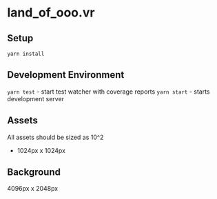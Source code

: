 # land_of_ooo.vr
## Setup
`yarn install`

## Development Environment
`yarn test` - start test watcher with coverage reports
`yarn start` - starts development server

## Assets
All assets should be sized as 10^2
- 1024px x 1024px

## Background
4096px x 2048px
